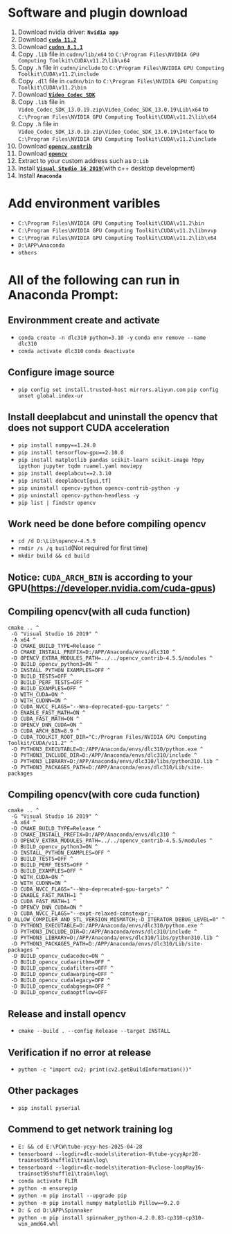 # Software and plugin download
1. Download nvidia driver: **`Nvidia app`**
2. Download **[`cuda 11.2`](https://developer.nvidia.com/cuda-downloads)**
3. Download **[`cudnn 8.1.1`](https://developer.nvidia.com/rdp/cudnn-archive)**
4. Copy `.lib` file in `cudnn/lib/x64` to `C:\Program Files\NVIDIA GPU Computing Toolkit\CUDA\v11.2\lib\x64`
5. Copy `.h` file in `cudnn/include` to `C:\Program Files\NVIDIA GPU Computing Toolkit\CUDA\v11.2\include`
6. Copy `.dll` file in `cudnn/bin` to `C:\Program Files\NVIDIA GPU Computing Toolkit\CUDA\v11.2\bin`
7. Download **[`Video Codec SDK`](https://developer.nvidia.com/video-codec-sdk-source-code)**
8. Copy `.lib` file in `Video_Codec_SDK_13.0.19.zip\Video_Codec_SDK_13.0.19\Lib\x64` to `C:\Program Files\NVIDIA GPU Computing Toolkit\CUDA\v11.2\lib\x64`
9. Copy `.h` file in `Video_Codec_SDK_13.0.19.zip\Video_Codec_SDK_13.0.19\Interface` to `C:\Program Files\NVIDIA GPU Computing Toolkit\CUDA\v11.2\include`
10. Download **[`opencv contrib`](https://github.com/opencv/opencv_contrib/releases/tag/4.5.5)**
11. Download **[`opencv`](https://github.com/opencv/opencv/releases/tag/4.5.5https://github.com/opencv/opencv/releases/tag/4.5.5)**
12. Extract to your custom address such as `D:Lib`
13. Install **[`Visual Studio 16 2019`](https://learn.microsoft.com/en-us/visualstudio/releases/2019/release-notes#16.11.46)**(with c++ desktop development)
14. Install **`Anaconda`**
# Add environment varibles
- `C:\Program Files\NVIDIA GPU Computing Toolkit\CUDA\v11.2\bin`
- `C:\Program Files\NVIDIA GPU Computing Toolkit\CUDA\v11.2\libnvvp`
- `C:\Program Files\NVIDIA GPU Computing Toolkit\CUDA\v11.2\lib\x64`
- `D:\APP\Anaconda`
- `others`
# All of the following can run in Anaconda Prompt:
## Environmment create and activate
- `conda create -n dlc310 python=3.10 -y`
  `conda env remove --name dlc310`
- `conda activate dlc310`
  `conda deactivate`
## Configure image source
- `pip config set install.trusted-host mirrors.aliyun.com`
  `pip config unset global.index-ur`
## Install deeplabcut and uninstall the opencv that does not support CUDA acceleration
- `pip install numpy==1.24.0`
- `pip install tensorflow-gpu==2.10.0`
- `pip install matplotlib pandas scikit-learn scikit-image h5py ipython jupyter tqdm ruamel.yaml moviepy`
- `pip install deeplabcut==2.3.10`
- `pip install deeplabcut[gui,tf]`
- `pip uninstall opencv-python opencv-contrib-python -y`
- `pip uninstall opencv-python-headless -y`
- `pip list | findstr opencv`
## Work need be done before compiling opencv
- `cd /d D:\Lib\opencv-4.5.5`
- `rmdir /s /q build`(Not required for first time)
- `mkdir build && cd build`
## Notice: `CUDA_ARCH_BIN` is according to your GPU(https://developer.nvidia.com/cuda-gpus)
## Compiling opencv(with all cuda function)
```
cmake .. ^
 -G "Visual Studio 16 2019" ^
 -A x64 ^
 -D CMAKE_BUILD_TYPE=Release ^
 -D CMAKE_INSTALL_PREFIX=D:/APP/Anaconda/envs/dlc310 ^
 -D OPENCV_EXTRA_MODULES_PATH=../../opencv_contrib-4.5.5/modules ^
 -D BUILD_opencv_python3=ON ^
 -D INSTALL_PYTHON_EXAMPLES=OFF ^
 -D BUILD_TESTS=OFF ^
 -D BUILD_PERF_TESTS=OFF ^
 -D BUILD_EXAMPLES=OFF ^
 -D WITH_CUDA=ON ^
 -D WITH_CUDNN=ON ^
 -D CUDA_NVCC_FLAGS="--Wno-deprecated-gpu-targets" ^
 -D ENABLE_FAST_MATH=ON ^
 -D CUDA_FAST_MATH=ON ^
 -D OPENCV_DNN_CUDA=ON ^
 -D CUDA_ARCH_BIN=8.9 ^
 -D CUDA_TOOLKIT_ROOT_DIR="C:/Program Files/NVIDIA GPU Computing Toolkit/CUDA/v11.2" ^
 -D PYTHON3_EXECUTABLE=D:/APP/Anaconda/envs/dlc310/python.exe ^
 -D PYTHON3_INCLUDE_DIR=D:/APP/Anaconda/envs/dlc310/include ^
 -D PYTHON3_LIBRARY=D:/APP/Anaconda/envs/dlc310/libs/python310.lib ^
 -D PYTHON3_PACKAGES_PATH=D:/APP/Anaconda/envs/dlc310/Lib/site-packages
```
## Compiling opencv(with core cuda function)
```
cmake .. ^
 -G "Visual Studio 16 2019" ^
 -A x64 ^
 -D CMAKE_BUILD_TYPE=Release ^
 -D CMAKE_INSTALL_PREFIX=D:/APP/Anaconda/envs/dlc310 ^
 -D OPENCV_EXTRA_MODULES_PATH=../../opencv_contrib-4.5.5/modules ^ 
 -D BUILD_opencv_python3=ON ^
 -D INSTALL_PYTHON_EXAMPLES=OFF ^
 -D BUILD_TESTS=OFF ^
 -D BUILD_PERF_TESTS=OFF ^
 -D BUILD_EXAMPLES=OFF ^
 -D WITH_CUDA=ON ^
 -D WITH_CUDNN=ON ^
 -D CUDA_NVCC_FLAGS="--Wno-deprecated-gpu-targets" ^
 -D ENABLE_FAST_MATH=1 ^
 -D CUDA_FAST_MATH=1 ^
 -D OPENCV_DNN_CUDA=ON ^
 -D CUDA_NVCC_FLAGS="--expt-relaxed-constexpr;-D_ALLOW_COMPILER_AND_STL_VERSION_MISMATCH;-D_ITERATOR_DEBUG_LEVEL=0" ^
 -D PYTHON3_EXECUTABLE=D:/APP/Anaconda/envs/dlc310/python.exe ^
 -D PYTHON3_INCLUDE_DIR=D:/APP/Anaconda/envs/dlc310/include ^
 -D PYTHON3_LIBRARY=D:/APP/Anaconda/envs/dlc310/libs/python310.lib ^
 -D PYTHON3_PACKAGES_PATH=D:/APP/Anaconda/envs/dlc310/Lib/site-packages ^
 -D BUILD_opencv_cudacodec=ON ^
 -D BUILD_opencv_cudaarithm=OFF ^
 -D BUILD_opencv_cudafilters=OFF ^
 -D BUILD_opencv_cudawarping=OFF ^
 -D BUILD_opencv_cudalegacy=OFF ^
 -D BUILD_opencv_cudabgsegm=OFF ^
 -D BUILD_opencv_cudaoptflow=OFF
```
## Release and install opencv
- `cmake --build . --config Release --target INSTALL`
## Verification if no error at release
- `python -c "import cv2; print(cv2.getBuildInformation())"`
## Other packages
- `pip install pyserial`
## Commend to get network training log
- `E: && cd E:\PCW\tube-ycyy-hes-2025-04-28`
- `tensorboard --logdir=dlc-models\iteration-0\tube-ycyyApr28-trainset95shuffle1\train\log\`
- `tensorboard --logdir=dlc-models\iteration-0\close-loopMay16-trainset95shuffle1\train\log\`
- `conda activate FLIR`
- `python -m ensurepip`
- `python -m pip install --upgrade pip`
- `python -m pip install numpy matplotlib Pillow==9.2.0`
- `D: & cd D:\APP\Spinnaker`
- `python -m pip install spinnaker_python-4.2.0.83-cp310-cp310-win_amd64.whl`
